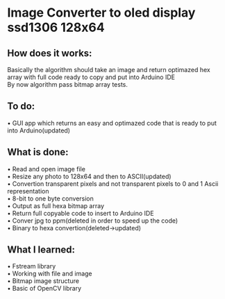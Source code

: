# Image Converter to oled display ssd1306 128x64
## How does it works:
Basically the algorithm should take an image and return optimazed hex array with full code ready to copy and put into Arduino IDE<br>
By now algorithm pass bitmap array tests.
## To do:
• GUI app which returns an easy and optimazed code that is ready to put into Arduino(updated)
## What is done:
• Read and open image file<br>
• Resize any photo to 128x64 and then to ASCII(updated)<br>
• Convertion transparent pixels and not transparent pixels to 0 and 1 Ascii representation<br>
• 8-bit to one byte conversion<br>
• Output as full hexa bitmap array <br>
• Return full copyable code to insert to Arduino IDE<br>
• Conver jpg to ppm(deleted in order to speed up the code)<br>
• Binary to hexa convertion(deleted->updated)<br>
## What I learned:
• Fstream library<br>
• Working with file and image<br>
• Bitmap image structure<br>
• Basic of OpenCV library<br>
